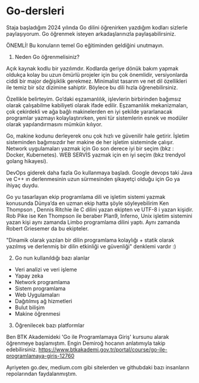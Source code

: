 # Go-dersleri

Staja başladığım 2024 yılında Go dilini öğrenirken yazdığım kodları sizlerle paylaşıyorum. Go öğrenmek isteyen arkadaşlarınızla paylaşabilirsiniz.

ÖNEMLİ! Bu konuların temel Go eğitiminden geldiğini unutmayın.

1) Neden Go öğrenmelisiniz?

Açık kaynak kodlu bir yazılımdır. Kodlarda geriye dönük bakım yapmak oldukça kolay bu uzun ömürlü projeler için bu çok önemlidir, versiyonlarda ciddi bir major değişiklik gerekmez. Minimalist tasarım ve net dil özellikleri ile temiz bir söz dizimine sahiptir. Böylece bu dili hızla öğrenebilirsiniz.

Özellikle belirteyim. Go’daki eşzamanlılık, işlevlerin birbirinden bağımsız olarak çalışabilme kabiliyeti olarak ifade edilir. Eşzamanlılık mekanizmaları, çok çekirdekli ve ağa bağlı makinelerden en iyi şekilde yararlanacak programlar yazmayı kolaylaştırırken, yeni tür sistemlerin esnek ve modüler olarak yapılandırmasını mümkün kılıyor.

Go, makine kodunu derleyerek onu çok hızlı ve güvenilir hale getirir. İşletim sisteminden bağımsızdır her makine de her işletim sisteminde çalışır. Network uygulamaları yazmak için Go son derece iyi bir seçim (bkz : Docker, Kubernetes). WEB SERVİS yazmak için en iyi seçim (bkz trendyol golang hikayesi).

DevOps giderek daha fazla Go kullanmaya başladı. Google devops taki Java ve C++ ın derlenmesinin uzun sürmesinden şikayetçi olduğu için Go ya ihiyaç duydu.

Go yu tasarlayan ekip programlama dili ve işletim sistemi yazmak konusunda Dünya’da en uzman ekip hatta şöyle söyleyebilirim Ken Thompson , Dennis Ritchie ile C dilini yazan ekipten ve UTF-8 i yazan kişidir. Rob Pike ise Ken Thompson ile beraber Plan9, Inferno, Unix işletim sistemini yazan kişi aynı zamanda Limbo programlama dilini yaptı. Aynı zamanda Robert Griesemer da bu ekipteler.

"Dinamik olarak yazılan bir dilin programlama kolaylığı + statik olarak yazılmış ve derlenmiş bir dilin etkinliği ve güvenliği" denklemi vardır :)

2) Go nun kullanıldığı bazı alanlar

- Veri analizi ve veri işleme
- Yapay zeka
- Network programlama
- Sistem programlama
- Web Uygulamaları
- Dağıtılmış ağ hizmetleri
- Bulut bilişim
- Makine öğrenmesi

3) Öğrenilecek bazı platformlar

Ben BTK Akademideki 'Go ile Programlamaya Giriş' kursunu alarak öğrenmeye başlamıştım. Engin Demiroğ hocanın anlatımıyla takip edebilirsiniz.
https://www.btkakademi.gov.tr/portal/course/go-ile-programlamaya-giris-12760

Ayriyeten go.dev, medium.com gibi sitelerden ve githubdaki bazı insanların repolarından faydalanmıştım.
